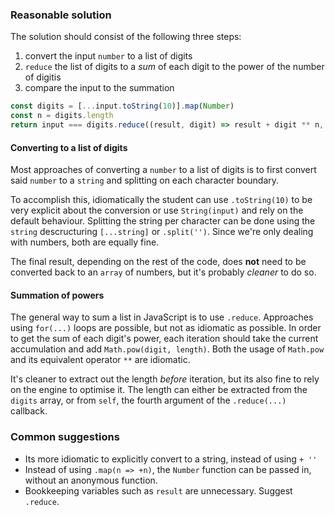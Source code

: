 ### Reasonable solution

The solution should consist of the following three steps:

1. convert the input `number` to a list of digits
2. `reduce` the list of digits to a _sum_ of each digit to the power of the number of digitis
3. compare the input to the summation

```javascript
const digits = [...input.toString(10)].map(Number)
const n = digits.length
return input === digits.reduce((result, digit) => result + digit ** n, 0)
```

#### Converting to a list of digits

Most approaches of converting a `number` to a list of digits is to first
convert said `number` to a `string` and splitting on each character boundary.

To accomplish this, idiomatically the student can use `.toString(10)` to be
very explicit about the conversion or use `String(input)` and rely on the
default behaviour. Splitting the string per character can be done using the
`string` descructuring `[...string]` or `.split('')`. Since we're only dealing
with numbers, both are equally fine.

The final result, depending on the rest of the code, does **not** need to be
converted back to an `array` of numbers, but it's probably _cleaner_ to do so.

#### Summation of powers

The general way to sum a list in JavaScript is to use `.reduce`. Approaches
using `for(...)` loops are possible, but not as idiomatic as possible. In order
to get the sum of each digit's power, each iteration should take the current
accumulation and add `Math.pow(digit, length)`. Both the usage of `Math.pow`
and its equivalent operator `**` are idiomatic.

It's cleaner to extract out the length _before_ iteration, but its also fine
to rely on the engine to optimise it. The length can either be extracted from
the `digits` array, or from `self`, the fourth argument of the `.reduce(...)`
callback.

### Common suggestions

- Its more idiomatic to explicitly convert to a string, instead of using `+ ''`
- Instead of using `.map(n => +n)`, the `Number` function can be passed in,
  without an anonymous function.
- Bookkeeping variables such as `result` are unnecessary. Suggest `.reduce`.
